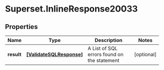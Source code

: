 # Superset.InlineResponse20033

## Properties
Name | Type | Description | Notes
------------ | ------------- | ------------- | -------------
**result** | [**[ValidateSQLResponse]**](ValidateSQLResponse.md) | A List of SQL errors found on the statement | [optional] 
